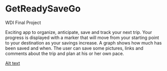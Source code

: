 GetReadySaveGo
==============
WDI Final Project


Exciting app to organize, anticipate, save and track your next trip. 
Your progress is displayed with a marker that will move from your starting point to your destination as your savings increase. A graph shows how much has been saved and when. The user can save some pictures, links and comments about the trip and plan at his or her own pace.

[Alt text](app/assets/images/travel3.jpeg "Your trip")
